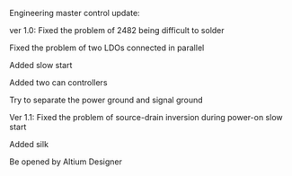Engineering master control update:

ver 1.0: Fixed the problem of 2482 being difficult to solder

 Fixed the problem of two LDOs connected in parallel

 Added slow start

 Added two can controllers

 Try to separate the power ground and signal ground

Ver 1.1: Fixed the problem of source-drain inversion during power-on slow start

Added silk





Be opened by Altium Designer

